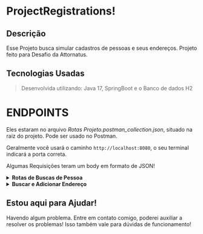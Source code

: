 # ProjectRegistrations!

## Descrição
Esse Projeto busca simular cadastros de pessoas e seus endereços. Projeto feito para Desafio da Attornatus.

## Tecnologias Usadas

> Desenvolvida utilizando: Java 17, SpringBoot e o Banco de dados H2

# ENDPOINTS

Eles estaram no arquivo *Rotas Projeto.postman_collection.json*, situado na raiz do projeto. Pode ser usado no Postman.

Geralmente você usará o caminho `http://localhost:8080`, o seu terminal indicará a porta correta.

Algumas Requisições teram um body em formato de JSON!

<details>
  <summary><strong>Rotas de Buscas de Pessoa</strong></summary><br />
  
  > Pegar todas as pessoas cadastradas **GET**
``http://localhost:8080/people``

>Pegar pessoas cadastrada pelo ID **GET**. Precisa ser um ID que exista. Se não retornará um erro!
``http://localhost:8080/people/1``


> Cadastrar Nova pessoa **POST**
``http://localhost:8080/people``

```
  {
    "name" : "Nome",
    "birthDate": "10/11/2002"
  } 
```

> Editar o Cadastro de uma pessoa **PUT**. Você precisa passar um id existente!
``http://localhost:8080/people/1``

```
  {
    "name" : "Nome Atualizado",
    "birthDate": "11/10/2020"
  } 
```

> Deletar um Cadastro **Delete**. Você precisa passar um id existente!
``http://localhost:8080/people/1``

> Adicionar Endereço como Principal **Put**. Você precisa passar um id de cadastro e de Endereço existente! O primeiro Número equivale a Pessoa. O segundo ao Endereço

``http://localhost:8080/people/1/address/1``

> Buscar endereço principal da pessoas cadastradas **GET**
``http://localhost:8080/people/1/address/main``
  <br />
</details>

<details>
  <summary><strong>Buscar e Adicionar Endereço</strong></summary><br />
  
> Buscar endereço do Usuário **GET**
``http://localhost:8080/people/1/address``

> Cadastrar Novo Endereço **POST**. O Id equivale a pessoa cadastrada
``http://localhost:8080/people/1/address``

O logradouro não é um valor obrigatório.

```
 {
    "cep": "88888888",
    "number": 800,
    "logradouro": "Esse valor não é obrigatório",
    "city": "Rio de Janeiro"
}
```

  <br />
</details>

## Estou aqui para Ajudar!
Havendo algum problema. Entre em contato comigo, poderei auxiliar a resolver os problemas!
Isso também vale para dúvidas de funcionamento!
